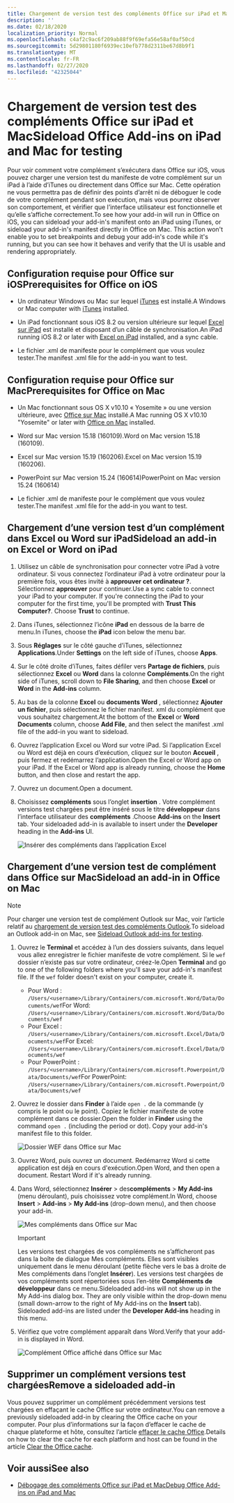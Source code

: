 ```yaml
---
title: Chargement de version test des compléments Office sur iPad et Mac
description: ''
ms.date: 02/18/2020
localization_priority: Normal
ms.openlocfilehash: c4af2c9ac6f209ab88f9f69efa56e58af0af50cd
ms.sourcegitcommit: 5d29801180f6939ec10efb778d2311be67d8b9f1
ms.translationtype: MT
ms.contentlocale: fr-FR
ms.lasthandoff: 02/27/2020
ms.locfileid: "42325044"
---
```

# <a name="sideload-office-add-ins-on-ipad-and-mac-for-testing"></a><span data-ttu-id="4ea0a-102">Chargement de version test des compléments Office sur iPad et Mac</span><span class="sxs-lookup"><span data-stu-id="4ea0a-102">Sideload Office Add-ins on iPad and Mac for testing</span></span>

<span data-ttu-id="4ea0a-p101">Pour voir comment votre complément s’exécutera dans Office sur iOS, vous pouvez charger une version test du manifeste de votre complément sur un iPad à l’aide d’iTunes ou directement dans Office sur Mac. Cette opération ne vous permettra pas de définir des points d’arrêt ni de déboguer le code de votre complément pendant son exécution, mais vous pourrez observer son comportement, et vérifier que l’interface utilisateur est fonctionnelle et qu’elle s’affiche correctement.</span><span class="sxs-lookup"><span data-stu-id="4ea0a-p101">To see how your add-in will run in Office on iOS, you can sideload your add-in's manifest onto an iPad using iTunes, or sideload your add-in's manifest directly in Office on Mac. This action won't enable you to set breakpoints and debug your add-in's code while it's running, but you can see how it behaves and verify that the UI is usable and rendering appropriately.</span></span>

## <a name="prerequisites-for-office-on-ios"></a><span data-ttu-id="4ea0a-105">Configuration requise pour Office sur iOS</span><span class="sxs-lookup"><span data-stu-id="4ea0a-105">Prerequisites for Office on iOS</span></span>

- <span data-ttu-id="4ea0a-106">Un ordinateur Windows ou Mac sur lequel [iTunes](https://www.apple.com/itunes/download/) est installé.</span><span class="sxs-lookup"><span data-stu-id="4ea0a-106">A Windows or Mac computer with [iTunes](https://www.apple.com/itunes/download/) installed.</span></span>

- <span data-ttu-id="4ea0a-107">Un iPad fonctionnant sous iOS 8.2 ou version ultérieure sur lequel [Excel sur iPad](https://itunes.apple.com/us/app/microsoft-excel/id586683407?mt=8) est installé et disposant d’un câble de synchronisation.</span><span class="sxs-lookup"><span data-stu-id="4ea0a-107">An iPad running iOS 8.2 or later with [Excel on iPad](https://itunes.apple.com/us/app/microsoft-excel/id586683407?mt=8) installed, and a sync cable.</span></span>

- <span data-ttu-id="4ea0a-108">Le fichier .xml de manifeste pour le complément que vous voulez tester.</span><span class="sxs-lookup"><span data-stu-id="4ea0a-108">The manifest .xml file for the add-in you want to test.</span></span>

## <a name="prerequisites-for-office-on-mac"></a><span data-ttu-id="4ea0a-109">Configuration requise pour Office sur Mac</span><span class="sxs-lookup"><span data-stu-id="4ea0a-109">Prerequisites for Office on Mac</span></span>

- <span data-ttu-id="4ea0a-110">Un Mac fonctionnant sous OS X v10.10 « Yosemite » ou une version ultérieure, avec [Office sur Mac](https://products.office.com/buy/compare-microsoft-office-products?tab=omac) installé.</span><span class="sxs-lookup"><span data-stu-id="4ea0a-110">A Mac running OS X v10.10 "Yosemite" or later with [Office on Mac](https://products.office.com/buy/compare-microsoft-office-products?tab=omac) installed.</span></span>

- <span data-ttu-id="4ea0a-111">Word sur Mac version 15.18 (160109).</span><span class="sxs-lookup"><span data-stu-id="4ea0a-111">Word on Mac version 15.18 (160109).</span></span>

- <span data-ttu-id="4ea0a-112">Excel sur Mac version 15.19 (160206).</span><span class="sxs-lookup"><span data-stu-id="4ea0a-112">Excel on Mac version 15.19 (160206).</span></span>

- <span data-ttu-id="4ea0a-113">PowerPoint sur Mac version 15.24 (160614)</span><span class="sxs-lookup"><span data-stu-id="4ea0a-113">PowerPoint on Mac version 15.24 (160614)</span></span>

- <span data-ttu-id="4ea0a-114">Le fichier .xml de manifeste pour le complément que vous voulez tester.</span><span class="sxs-lookup"><span data-stu-id="4ea0a-114">The manifest .xml file for the add-in you want to test.</span></span>

## <a name="sideload-an-add-in-on-excel-or-word-on-ipad"></a><span data-ttu-id="4ea0a-115">Chargement d’une version test d’un complément dans Excel ou Word sur iPad</span><span class="sxs-lookup"><span data-stu-id="4ea0a-115">Sideload an add-in on Excel or Word on iPad</span></span>

1. <span data-ttu-id="4ea0a-p102">Utilisez un câble de synchronisation pour connecter votre iPad à votre ordinateur. Si vous connectez l’ordinateur iPad à votre ordinateur pour la première fois, vous êtes invité à **approuver cet ordinateur ?**. Sélectionnez **approuver** pour continuer.</span><span class="sxs-lookup"><span data-stu-id="4ea0a-p102">Use a sync cable to connect your iPad to your computer. If you're connecting the iPad to your computer for the first time, you'll be prompted with **Trust This Computer?**. Choose **Trust** to continue.</span></span>

2. <span data-ttu-id="4ea0a-119">Dans iTunes, sélectionnez l’icône **iPad** en dessous de la barre de menu.</span><span class="sxs-lookup"><span data-stu-id="4ea0a-119">In iTunes, choose the **iPad** icon below the menu bar.</span></span>

3. <span data-ttu-id="4ea0a-120">Sous **Réglages** sur le côté gauche d’iTunes, sélectionnez **Applications**.</span><span class="sxs-lookup"><span data-stu-id="4ea0a-120">Under **Settings** on the left side of iTunes, choose **Apps**.</span></span>

4. <span data-ttu-id="4ea0a-121">Sur le côté droite d’iTunes, faites défiler vers **Partage de fichiers**, puis sélectionnez **Excel** ou **Word** dans la colonne **Compléments**.</span><span class="sxs-lookup"><span data-stu-id="4ea0a-121">On the right side of iTunes, scroll down to **File Sharing**, and then choose **Excel** or **Word** in the **Add-ins** column.</span></span>

5. <span data-ttu-id="4ea0a-122">Au bas de la colonne **Excel** ou **documents Word** , sélectionnez **Ajouter un fichier**, puis sélectionnez le fichier manifest. xml du complément que vous souhaitez chargement.</span><span class="sxs-lookup"><span data-stu-id="4ea0a-122">At the bottom of the **Excel** or **Word Documents** column, choose **Add File**, and then select the manifest .xml file of the add-in you want to sideload.</span></span>

6. <span data-ttu-id="4ea0a-p103">Ouvrez l’application Excel ou Word sur votre iPad. Si l’application Excel ou Word est déjà en cours d’exécution, cliquez sur le bouton **Accueil** , puis fermez et redémarrez l’application.</span><span class="sxs-lookup"><span data-stu-id="4ea0a-p103">Open the Excel or Word app on your iPad. If the Excel or Word app is already running, choose the **Home** button, and then close and restart the app.</span></span>

7. <span data-ttu-id="4ea0a-125">Ouvrez un document.</span><span class="sxs-lookup"><span data-stu-id="4ea0a-125">Open a document.</span></span>

8. <span data-ttu-id="4ea0a-126">Choisissez **compléments** sous l’onglet **insertion** . Votre complément versions test chargées peut être inséré sous le titre **développeur** dans l’interface utilisateur des **compléments** .</span><span class="sxs-lookup"><span data-stu-id="4ea0a-126">Choose **Add-ins** on the **Insert** tab. Your sideloaded add-in is available to insert under the **Developer** heading in the **Add-ins** UI.</span></span>

    ![Insérer des compléments dans l’application Excel](../images/excel-insert-add-in.png)

## <a name="sideload-an-add-in-in-office-on-mac"></a><span data-ttu-id="4ea0a-128">Chargement d’une version test de complément dans Office sur Mac</span><span class="sxs-lookup"><span data-stu-id="4ea0a-128">Sideload an add-in in Office on Mac</span></span>

> [!NOTE]
> <span data-ttu-id="4ea0a-129">Pour charger une version test de complément Outlook sur Mac, voir l’article relatif au [chargement de version test des compléments Outlook](../outlook/sideload-outlook-add-ins-for-testing.md).</span><span class="sxs-lookup"><span data-stu-id="4ea0a-129">To sideload an Outlook add-in on Mac, see [Sideload Outlook add-ins for testing](../outlook/sideload-outlook-add-ins-for-testing.md).</span></span>

1. <span data-ttu-id="4ea0a-p104">Ouvrez le **Terminal** et accédez à l’un des dossiers suivants, dans lequel vous allez enregistrer le fichier manifeste de votre complément. Si le `wef` dossier n’existe pas sur votre ordinateur, créez-le.</span><span class="sxs-lookup"><span data-stu-id="4ea0a-p104">Open **Terminal** and go to one of the following folders where you'll save your add-in's manifest file. If the `wef` folder doesn't exist on your computer, create it.</span></span>

    - <span data-ttu-id="4ea0a-132">Pour Word : `/Users/<username>/Library/Containers/com.microsoft.Word/Data/Documents/wef`</span><span class="sxs-lookup"><span data-stu-id="4ea0a-132">For Word:  `/Users/<username>/Library/Containers/com.microsoft.Word/Data/Documents/wef`</span></span>    
    - <span data-ttu-id="4ea0a-133">Pour Excel : `/Users/<username>/Library/Containers/com.microsoft.Excel/Data/Documents/wef`</span><span class="sxs-lookup"><span data-stu-id="4ea0a-133">For Excel:  `/Users/<username>/Library/Containers/com.microsoft.Excel/Data/Documents/wef`</span></span>
    - <span data-ttu-id="4ea0a-134">Pour PowerPoint : `/Users/<username>/Library/Containers/com.microsoft.Powerpoint/Data/Documents/wef`</span><span class="sxs-lookup"><span data-stu-id="4ea0a-134">For PowerPoint: `/Users/<username>/Library/Containers/com.microsoft.Powerpoint/Data/Documents/wef`</span></span>

2. <span data-ttu-id="4ea0a-p105">Ouvrez le dossier dans **Finder** à l’aide `open .` de la commande (y compris le point ou le point). Copiez le fichier manifeste de votre complément dans ce dossier.</span><span class="sxs-lookup"><span data-stu-id="4ea0a-p105">Open the folder in **Finder** using the command `open .` (including the period or dot). Copy your add-in's manifest file to this folder.</span></span>

    ![Dossier WEF dans Office sur Mac](../images/all-my-files.png)

3. <span data-ttu-id="4ea0a-p106">Ouvrez Word, puis ouvrez un document. Redémarrez Word si cette application est déjà en cours d'exécution.</span><span class="sxs-lookup"><span data-stu-id="4ea0a-p106">Open Word, and then open a document. Restart Word if it's already running.</span></span>

4. <span data-ttu-id="4ea0a-140">Dans Word, sélectionnez **Insérer** > des**compléments** > **My Add-ins** (menu déroulant), puis choisissez votre complément.</span><span class="sxs-lookup"><span data-stu-id="4ea0a-140">In Word, choose **Insert** > **Add-ins** > **My Add-ins** (drop-down menu), and then choose your add-in.</span></span>

    ![Mes compléments dans Office sur Mac](../images/my-add-ins-wikipedia.png)

    > [!IMPORTANT]
    > <span data-ttu-id="4ea0a-p107">Les versions test chargées de vos compléments ne s’afficheront pas dans la boîte de dialogue Mes compléments. Elles sont visibles uniquement dans le menu déroulant (petite flèche vers le bas à droite de Mes compléments dans l’onglet **Insérer**). Les versions test chargées de vos compléments sont répertoriées sous l’en-tête **Compléments de développeur** dans ce menu.</span><span class="sxs-lookup"><span data-stu-id="4ea0a-p107">Sideloaded add-ins will not show up in the My Add-ins dialog box. They are only visible within the drop-down menu (small down-arrow to the right of My Add-ins on the **Insert** tab). Sideloaded add-ins are listed under the **Developer Add-ins** heading in this menu.</span></span>

5. <span data-ttu-id="4ea0a-145">Vérifiez que votre complément apparaît dans Word.</span><span class="sxs-lookup"><span data-stu-id="4ea0a-145">Verify that your add-in is displayed in Word.</span></span>

    ![Complément Office affiché dans Office sur Mac](../images/lorem-ipsum-wikipedia.png)

## <a name="remove-a-sideloaded-add-in"></a><span data-ttu-id="4ea0a-147">Supprimer un complément versions test chargées</span><span class="sxs-lookup"><span data-stu-id="4ea0a-147">Remove a sideloaded add-in</span></span>

<span data-ttu-id="4ea0a-148">Vous pouvez supprimer un complément précédemment versions test chargées en effaçant le cache Office sur votre ordinateur.</span><span class="sxs-lookup"><span data-stu-id="4ea0a-148">You can remove a previously sideloaded add-in by clearing the Office cache on your computer.</span></span> <span data-ttu-id="4ea0a-149">Pour plus d’informations sur la façon d’effacer le cache de chaque plateforme et hôte, consultez l’article [effacer le cache Office](clear-cache.md).</span><span class="sxs-lookup"><span data-stu-id="4ea0a-149">Details on how to clear the cache for each platform and host can be found in the article [Clear the Office cache](clear-cache.md).</span></span>

## <a name="see-also"></a><span data-ttu-id="4ea0a-150">Voir aussi</span><span class="sxs-lookup"><span data-stu-id="4ea0a-150">See also</span></span>

- [<span data-ttu-id="4ea0a-151">Débogage des compléments Office sur iPad et Mac</span><span class="sxs-lookup"><span data-stu-id="4ea0a-151">Debug Office Add-ins on iPad and Mac</span></span>](debug-office-add-ins-on-ipad-and-mac.md)
